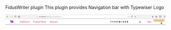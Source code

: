 FidusWriter plugin 
This plugin provides Navigation bar with Typewiser Logo

![picture](display.png)